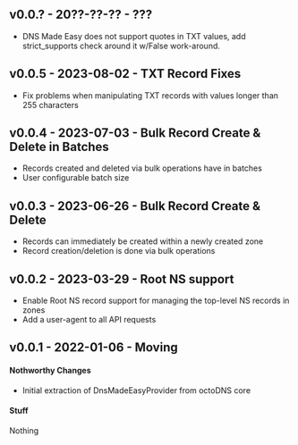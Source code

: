 ## v0.0.? - 20??-??-?? - ???

* DNS Made Easy does not support quotes in TXT values, add strict_supports check
  around it w/False work-around.

## v0.0.5 - 2023-08-02 - TXT Record Fixes

* Fix problems when manipulating TXT records with values longer than 255 characters

## v0.0.4 - 2023-07-03 - Bulk Record Create & Delete in Batches

* Records created and deleted via bulk operations have in batches
* User configurable batch size

## v0.0.3 - 2023-06-26 - Bulk Record Create & Delete

* Records can immediately be created within a newly created zone
* Record creation/deletion is done via bulk operations

## v0.0.2 - 2023-03-29 - Root NS support

* Enable Root NS record support for managing the top-level NS records in zones
* Add a user-agent to all API requests

## v0.0.1 - 2022-01-06 - Moving

#### Nothworthy Changes

* Initial extraction of DnsMadeEasyProvider from octoDNS core

#### Stuff

Nothing

